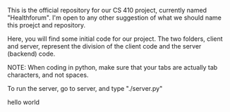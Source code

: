 This is the official repository for our CS 410 project, currently named "Healthforum". I'm open to any other suggestion of what we should name this proejct and repository.

Here, you will find some initial code for our project. The two folders, client and server, represent the division of the client code and the server (backend) code. 

NOTE: When coding in python, make sure that your tabs are actually tab characters, and not spaces.

To run the server, go to server, and type "./server.py"

hello world
